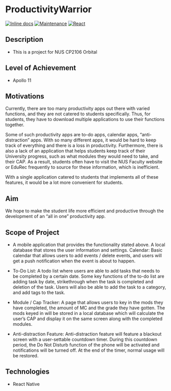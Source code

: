 # ProductivityWarrior
[![Inline docs](http://inch-ci.org/github/Th-429B/ProductivityWarrior.svg?branch=main)](http://inch-ci.org/github/Th-429B/ProductivityWarrior)
[![Maintenance](https://img.shields.io/badge/Maintained%3F-yes-green.svg)]()
[![React](https://img.shields.io/badge/Code-React_Native-blue.svg)]()


## Description
* This is a project for NUS CP2106 Orbital

## Level of Achievement
* Apollo 11

## Motivations
Currently, there are too many productivity apps out there with varied functions, and they are not catered to students specifically. Thus, for students, they have to download multiple applications to use their functions together. 
 
Some of such productivity apps are to-do apps, calendar apps, “anti-distraction” apps. With so many different apps, it would be hard to keep track of everything and there is a loss in productivity. Furthermore, there is also a lack of an application that helps students keep track of their University progress, such as what modules they would need to take, and their CAP. As a result, students often have to visit the NUS Faculty website or EduRec frequently to source for these information, which is inefficient. 

With a single application catered to students that implements all of these features, it would be a lot more convenient for students.

## Aim

We hope to make the student life more efficient and productive through the development of an “all in one” productivity app.

## Scope of Project

* A mobile application that provides the functionality stated above. A local database that stores the user information and settings.
Calendar: Basic calendar that allows users to add events / delete events, and users will get a push notification when the event is about to happen.

* To-Do List: A todo list where users are able to add tasks that needs to be completed by a certain date. Some key functions of the to-do list are adding task by date, strikethrough when the task is completed and deletion of the task. Users will also be able to add the task to a category, and add tags to the task.
 
* Module / Cap Tracker: A page that allows users to key in the mods they have completed, the amount of MC and the grade they have gotten. The mods keyed in will be stored in a local database which will calculate the user’s CAP and display it on the same screen along with the completed modules.

* Anti-distraction Feature: Anti-distraction feature will feature a blackout screen with a user-settable countdown timer. During this countdown period, the Do Not Disturb function of the phone will be activated and notifications will be turned off. At the end of the timer, normal usage will be restored.

## Technologies

* React Native
